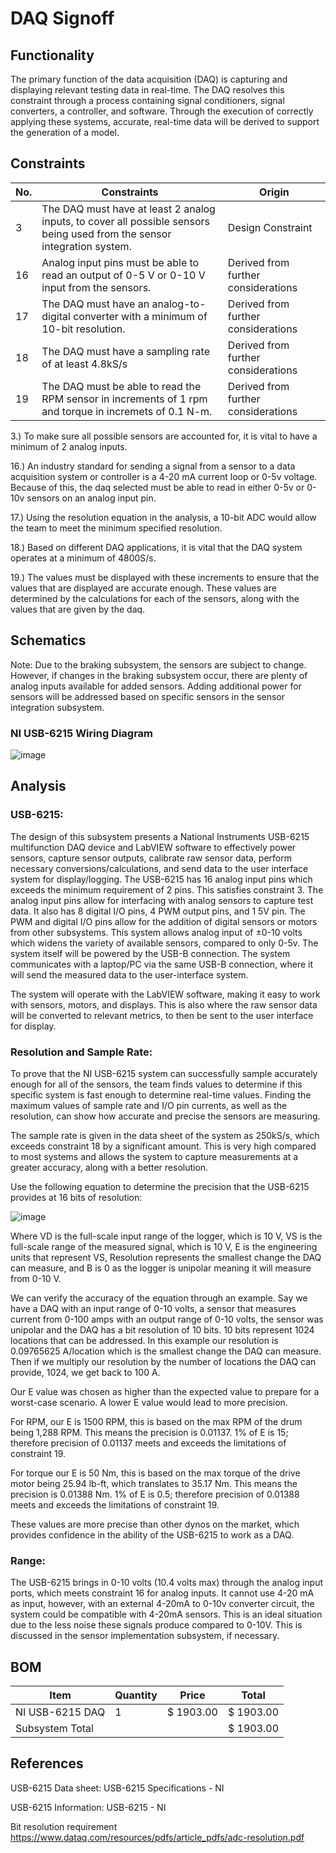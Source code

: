 # DAQ Signoff

## Functionality

The primary function of the data acquisition (DAQ) is capturing and displaying relevant testing data in real-time. The DAQ resolves this constraint through a process containing signal conditioners, signal converters, a controller, and software. Through the execution of correctly applying these systems, accurate, real-time data will be derived to support the generation of a model.

## Constraints
|No.        |Constraints   |Origin   |
|---|---------------------|--------|
|3|The DAQ must have at least 2 analog inputs, to cover all possible sensors being used from the sensor integration system.         |Design Constraint |
|16|Analog input pins must be able to read an output of 0-5 V or 0-10 V input from the sensors.       |Derived from further considerations|
|17|The DAQ must have an analog-to-digital converter with a minimum of 10-bit resolution.       |Derived from further considerations|
|18|The DAQ must have a sampling rate of at least 4.8kS/s       |Derived from further considerations|
|19|The DAQ must be able to read the RPM sensor in increments of 1 rpm and torque in incremets of 0.1 N-m.      |Derived from further considerations|


3.) To make sure all possible sensors are accounted for, it is vital to have a minimum of 2 analog inputs.

16.) An industry standard for sending a signal from a sensor to a data acquisition system or controller is a 4-20 mA current loop or 0-5v voltage.  Because of this, the daq selected must be able to read in either 0-5v or 0-10v sensors on an analog input pin.

17.)  Using the resolution equation in the analysis, a 10-bit ADC would allow the team to meet the minimum specified resolution. 

18.) Based on different DAQ applications, it is vital that the DAQ system operates at a minimum of 4800S/s.

19.)  The values must be displayed with these increments to ensure that the values that are displayed are accurate enough.  These values are determined by the calculations for each of the sensors, along with the values that are given by the daq.




## Schematics

Note: Due to the braking subsystem, the sensors are subject to change. However, if changes in the braking subsystem occur, there are plenty of analog inputs available for added sensors. Adding additional power for sensors will be addressed based on specific sensors in the sensor integration subsystem.

### NI USB-6215 Wiring Diagram


![image](https://github.com/Dylan2432/Capstone1_Team3_EV-Motorcycle-Chassis-Dynamometer/assets/157453598/2a84bf06-5fef-403f-88f1-9fcf9d6aa0c7)



## Analysis

### USB-6215:

The design of this subsystem presents a National Instruments USB-6215 multifunction DAQ device and LabVIEW software to effectively power sensors, capture sensor outputs, calibrate raw sensor data, perform necessary conversions/calculations, and send data to the user interface system for display/logging.  The USB-6215 has 16 analog input pins which exceeds the minimum requirement of 2 pins.  This satisfies constraint 3.  The analog input pins allow for interfacing with analog sensors to capture test data.  It also has 8 digital I/O pins, 4 PWM output pins, and 1 5V pin.  The PWM and digital I/O pins allow for the addition of digital sensors or motors from other subsystems.  This system allows analog input of ±0-10 volts which widens the variety of available sensors, compared to only 0-5v. The system itself will be powered by the USB-B connection. The system communicates with a laptop/PC via the same USB-B connection, where it will send the measured data to the user-interface system. 

  The system will operate with the LabVIEW software, making it easy to work with sensors, motors, and displays.  This is also where the raw sensor data will be converted to relevant metrics, to then be sent to the user interface for display.



### Resolution and Sample Rate:

To prove that the NI USB-6215 system can successfully sample accurately enough for all of the sensors, the team finds values to determine if this specific system is fast enough to determine real-time values. Finding the maximum values of sample rate and I/O pin currents, as well as the resolution, can show how accurate and precise the sensors are measuring.

The sample rate is given in the data sheet of the system as 250kS/s, which exceeds constraint 18 by a significant amount.  This is very high compared to most systems and allows the system to capture measurements at a greater accuracy, along with a better resolution.


Use the following equation to determine the precision that the USB-6215 provides at 16 bits of resolution: 

![image](https://github.com/Dylan2432/Capstone1_Team3_EV-Motorcycle-Chassis-Dynamometer/assets/157453598/720d4f84-d0a3-44b4-ab01-e97a1ae3008c)


  Where VD is the full-scale input range of the logger, which is 10 V, VS is the full-scale range of the measured signal, which is 10 V, E is the engineering units that represent VS, Resolution represents the smallest change the DAQ can measure, and B is 0 as the logger is unipolar meaning it will measure from 0-10 V.


We can verify the accuracy of the equation through an example. Say we have a DAQ with an input range of 0-10 volts, a sensor that measures current from 0-100 amps with an output range of 0-10 volts, the sensor was unipolar and the DAQ has a bit resolution of 10 bits. 10 bits represent 1024 locations that can be addressed. In this example our resolution is 0.09765625 A/location which is the smallest change the DAQ can measure. Then if we multiply our resolution by the number of locations the DAQ can provide, 1024, we get back to 100 A.



  Our E value was chosen as higher than the expected value to prepare for a worst-case scenario. A lower E value would lead to more precision.

  For RPM, our E is 1500 RPM, this is based on the max RPM of the drum being 1,288 RPM. This means the precision is 0.01137. 1% of E is 15; therefore precision of 0.01137 meets and exceeds the limitations of constraint 19.

  For torque our E is 50 Nm, this is based on the max torque of the drive motor being 25.94 lb-ft, which translates to 35.17 Nm. This means the precision is 0.01388 Nm. 1% of E is 0.5; therefore precision of 0.01388 meets and exceeds the limitations of constraint 19.

  These values are more precise than other dynos on the market, which provides confidence in the ability of the USB-6215 to work as a DAQ.



### Range:
The USB-6215 brings in 0-10 volts (10.4 volts max) through the analog input ports, which meets constraint 16 for analog inputs. It cannot use 4-20 mA as input, however, with an external 4-20mA to 0-10v converter circuit, the system could be compatible with 4-20mA sensors.  This is an ideal situation due to the less noise these signals produce compared to 0-10V.  This is discussed in the sensor implementation subsystem, if necessary.





## BOM
|Item        |Quantity   |Price   |Total   |
|------------|-----------|--------|--------|
|NI USB-6215 DAQ|1          |\$ 1903.00 |$ 1903.00|
Subsystem Total |||$ 1903.00|

## References

USB-6215 Data sheet:
USB-6215 Specifications - NI

USB-6215 Information:
 USB-6215 - NI


Bit resolution requirement
https://www.dataq.com/resources/pdfs/article_pdfs/adc-resolution.pdf
